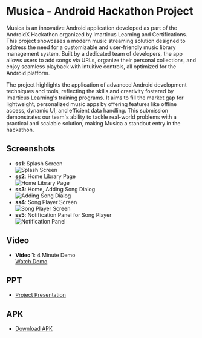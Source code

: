 # Musica - Android Hackathon Project

Musica is an innovative Android application developed as part of the AndroidX Hackathon organized by Imarticus Learning and Certifications. This project showcases a modern music streaming solution designed to address the need for a customizable and user-friendly music library management system. Built by a dedicated team of developers, the app allows users to add songs via URLs, organize their personal collections, and enjoy seamless playback with intuitive controls, all optimized for the Android platform.

The project highlights the application of advanced Android development techniques and tools, reflecting the skills and creativity fostered by Imarticus Learning's training programs. It aims to fill the market gap for lightweight, personalized music apps by offering features like offline access, dynamic UI, and efficient data handling. This submission demonstrates our team's ability to tackle real-world problems with a practical and scalable solution, making Musica a standout entry in the hackathon.

## Screenshots
- **ss1**: Splash Screen  
  ![Splash Screen](https://github.com/Tusharm763/Musica-Android-Project/blob/master/_Project-Info-PPT-Video-Screenshots/0Screenshot_Splash.png)
- **ss2**: Home Library Page  
  ![Home Library Page](https://github.com/Tusharm763/Musica-Android-Project/blob/master/_Project-Info-PPT-Video-Screenshots/1Screenshot_Home_Library.png)
- **ss3**: Home, Adding Song Dialog  
  ![Adding Song Dialog](https://github.com/Tusharm763/Musica-Android-Project/blob/master/_Project-Info-PPT-Video-Screenshots/2Screenshot_Home_Add_Song.png)
- **ss4**: Song Player Screen  
  ![Song Player Screen](https://github.com/Tusharm763/Musica-Android-Project/blob/master/_Project-Info-PPT-Video-Screenshots/3Screenshot_Song_Playlist_Player.png)
- **ss5**: Notification Panel for Song Player  
  ![Notification Panel](https://github.com/Tusharm763/Musica-Android-Project/blob/master/_Project-Info-PPT-Video-Screenshots/4Screenshot_Notification_Song_Playlist_Player.png)

## Video
- **Video 1**: 4 Minute Demo  
  [Watch Demo](https://github.com/Tusharm763/Musica-Android-Project/blob/master/_Project-Info-PPT-Video-Screenshots/Video_00H-03M-08S.webm)
## PPT
- [Project Presentation](path/to/presentation.ppt)

## APK
- [Download APK](https://github.com/Tusharm763/Musica-Android-Project/blob/master/_Project-Info-PPT-Video-Screenshots/Musica-Devcraft-pre-released.apk)
